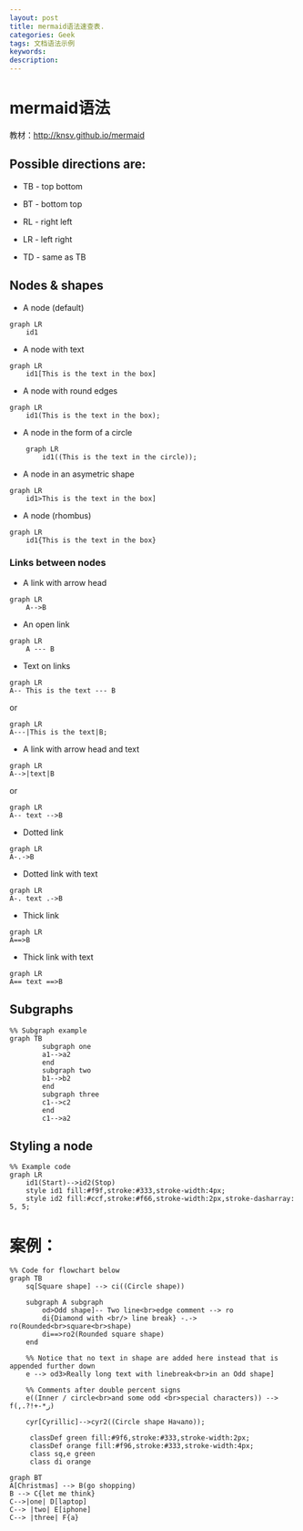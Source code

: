 ```yaml
---
layout: post
title: mermaid语法速查表.
categories: Geek
tags: 文档语法示例
keywords:
description:
---
```




# mermaid语法
教材：http://knsv.github.io/mermaid
## Possible directions are:

- TB - top bottom
- BT - bottom top
- RL - right left
- LR - left right

- TD - same as TB

## Nodes & shapes

- A node (default)
```mermaid
graph LR
    id1
```

- A node with text
```mermaid
graph LR
    id1[This is the text in the box]
```

- A node with round edges
```mermaid
graph LR
    id1(This is the text in the box);
```
- A node in the form of a circle
```mermaid
    graph LR
        id1((This is the text in the circle));
```
- A node in an asymetric shape
```mermaid
graph LR
    id1>This is the text in the box]
```
- A node (rhombus)
```mermaid
graph LR
    id1{This is the text in the box}
```

### Links between nodes

- A link with arrow head

```mermaid
graph LR
    A-->B
```

- An open link
```mermaid
graph LR
    A --- B
```
- Text on links
```mermaid
graph LR
A-- This is the text --- B
```

or

```mermaid
graph LR
A---|This is the text|B;
```

- A link with arrow head and text
```mermaid
graph LR
A-->|text|B
```

or
```mermaid
graph LR
A-- text -->B
```

- Dotted link
```mermaid
graph LR
A-.->B
```

- Dotted link with text
```mermaid
graph LR
A-. text .->B
```

- Thick link
```mermaid
graph LR
A==>B
```

- Thick link with text
```mermaid
graph LR
A== text ==>B
```

## Subgraphs

```mermaid
%% Subgraph example
graph TB
        subgraph one
        a1-->a2
        end
        subgraph two
        b1-->b2
        end
        subgraph three
        c1-->c2
        end
        c1-->a2
```

## Styling a node

```mermaid
%% Example code
graph LR
    id1(Start)-->id2(Stop)
    style id1 fill:#f9f,stroke:#333,stroke-width:4px;
    style id2 fill:#ccf,stroke:#f66,stroke-width:2px,stroke-dasharray: 5, 5;
```

# 案例：
```mermaid
%% Code for flowchart below
graph TB
    sq[Square shape] --> ci((Circle shape))

    subgraph A subgraph
        od>Odd shape]-- Two line<br>edge comment --> ro
        di{Diamond with <br/> line break} -.-> ro(Rounded<br>square<br>shape)
        di==>ro2(Rounded square shape)
    end

    %% Notice that no text in shape are added here instead that is appended further down
    e --> od3>Really long text with linebreak<br>in an Odd shape]

    %% Comments after double percent signs
    e((Inner / circle<br>and some odd <br>special characters)) --> f(,.?!+-*ز)

    cyr[Cyrillic]-->cyr2((Circle shape Начало));

     classDef green fill:#9f6,stroke:#333,stroke-width:2px;
     classDef orange fill:#f96,stroke:#333,stroke-width:4px;
     class sq,e green
     class di orange
```






```mermaid
graph BT
A[Christmas] --> B(go shopping)
B --> C{let me think}
C-->|one| D[laptop]
C--> |two| E[iphone]
C--> |three| F{a}
```
